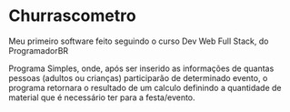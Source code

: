 # Churrascometro
Meu primeiro software feito seguindo o curso Dev Web Full Stack, do ProgramadorBR


Programa Simples, onde, após ser inserido as informações de quantas pessoas (adultos ou crianças) participarão de determinado evento, o programa retornara o resultado de um calculo definindo a quantidade de material que é necessário ter para a festa/evento.
